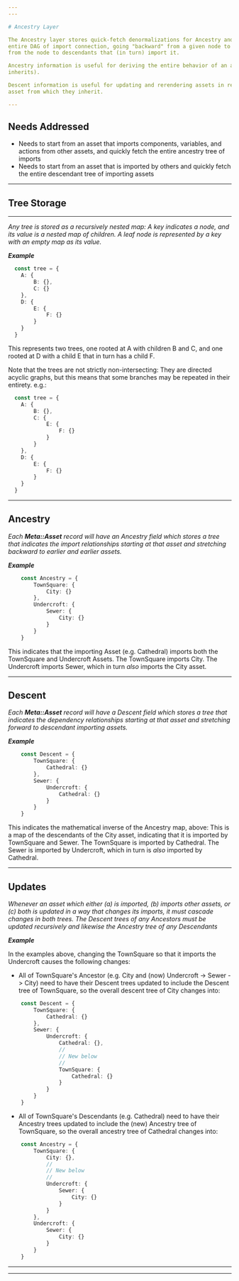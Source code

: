 ```yaml
---
---

# Ancestry Layer

The Ancestry layer stores quick-fetch denormalizations for Ancestry and Descent, which maintain the
entire DAG of import connection, going "backward" from a given node to imported ancestors, and "forward"
from the node to descendants that (in turn) import it.

Ancestry information is useful for deriving the entire behavior of an asset (including everything it
inherits).

Descent information is useful for updating and rerendering assets in response to a change in an
asset from which they inherit.

---
```


## Needs Addressed

- Needs to start from an asset that imports components, variables, and actions from other assets, and
quickly fetch the entire ancestry tree of imports
- Needs to start from an asset that is imported by others and quickly fetch the entire descendant tree
of importing assets

---

## Tree Storage

---

*Any tree is stored as a recursively nested map:  A key indicates a node, and its value is a nested map of*
*children.  A leaf node is represented by a key with an empty map as its value.*

***Example***

```ts
  const tree = {
    A: {
        B: {},
        C: {}
    },
    D: {
        E: {
            F: {}
        }
    }
  }
```

This represents two trees, one rooted at A with children B and C, and one rooted at D with a child E
that in turn has a child F.

Note that the trees are not strictly non-intersecting:  They are directed acyclic graphs, but this means
that some branches may be repeated in their entirety.  e.g.:

```ts
  const tree = {
    A: {
        B: {},
        C: {
            E: {
                F: {}
            }
        }
    },
    D: {
        E: {
            F: {}
        }
    }
  }
```

---

## Ancestry

*Each **Meta::Asset** record will have an Ancestry field which stores a tree that indicates the import relationships*
*starting at that asset and stretching backward to earlier and earlier assets.*

***Example***

```ts
    const Ancestry = {
        TownSquare: {
            City: {}
        },
        Undercroft: {
            Sewer: {
                City: {}
            }
        }
    }
```

This indicates that the importing Asset (e.g. Cathedral) imports both the TownSquare and Undercroft Assets.  The
TownSquare imports City.  The Undercroft imports Sewer, which in turn *also* imports the City asset.

---

## Descent

*Each **Meta::Asset** record will have a Descent field which stores a tree that indicates the dependency relationships*
*starting at that asset and stretching forward to descendant importing assets.*

***Example***

```ts
    const Descent = {
        TownSquare: {
            Cathedral: {}
        },
        Sewer: {
            Undercroft: {
                Cathedral: {}
            }
        }
    }
```

This indicates the mathematical inverse of the Ancestry map, above:  This is a map of the descendants of the City
asset, indicating that it is imported by TownSquare and Sewer.  The TownSquare is imported by Cathedral.  The Sewer
is imported by Undercroft, which in turn is *also* imported by Cathedral.

---

## Updates

*Whenever an asset which either (a) is imported, (b) imports other assets, or (c) both is updated in a way that*
*changes its imports, it must cascade changes in both trees.  The Descent trees of any Ancestors must be updated*
*recursively and likewise the Ancestry tree of any Descendants*

***Example***

In the examples above, changing the TownSquare so that it imports the Undercroft causes the following changes:
- All of TownSquare's Ancestor (e.g. City and (now) Undercroft -> Sewer -> City) need to have their Descent trees
updated to include the Descent tree of TownSquare, so the overall descent tree of City changes into:

```ts
    const Descent = {
        TownSquare: {
            Cathedral: {}
        },
        Sewer: {
            Undercroft: {
                Cathedral: {},
                //
                // New below
                //
                TownSquare: {
                    Cathedral: {}
                }
            }
        }
    }
```

- All of TownSquare's Descendants (e.g. Cathedral) need to have their Ancestry trees updated to
include the (new) Ancestry tree of TownSquare, so the overall ancestry tree of Cathedral changes into:

```ts
    const Ancestry = {
        TownSquare: {
            City: {},
            //
            // New below
            //
            Undercroft: {
                Sewer: {
                    City: {}
                }
            }
        },
        Undercroft: {
            Sewer: {
                City: {}
            }
        }
    }
```

---
---